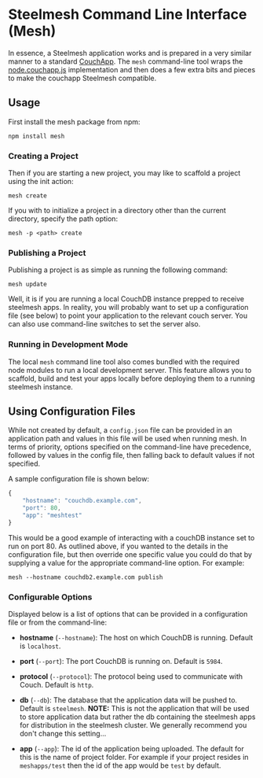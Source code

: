 # Steelmesh Command Line Interface (Mesh)

In essence, a Steelmesh application works and is prepared in a very similar manner to a standard [CouchApp](http://couchapp.org/).  The `mesh` command-line tool wraps the [node.couchapp.js](https://github.com/mikeal/node.couchapp.js) implementation and then does a few extra bits and pieces to make the couchapp Steelmesh compatible.

## Usage

First install the mesh package from npm:

```
npm install mesh
```

### Creating a Project

Then if you are starting a new project, you may like to scaffold a project using the init action:

```
mesh create
```

If you with to initialize a project in a directory other than the current directory, specify the path option:

```
mesh -p <path> create
```

### Publishing a Project

Publishing a project is as simple as running the following command:

```
mesh update
```

Well, it is if you are running a local CouchDB instance prepped to receive steelmesh apps.  In reality, you will probably want to set up a configuration file (see below) to point your application to the relevant couch server.  You can also use command-line switches to set the server also.

### Running in Development Mode

The local `mesh` command line tool also comes bundled with the required node modules to run a local development server.  This feature allows you to scaffold, build and test your apps locally before deploying them to a running steelmesh instance.

## Using Configuration Files

While not created by default, a `config.json` file can be provided in an application path and values in this file will be used when running mesh.  In terms of priority, options specified on the command-line have precedence, followed by values in the config file, then falling back to default values if not specified.

A sample configuration file is shown below:

```js
{
	"hostname": "couchdb.example.com",
	"port": 80,
	"app": "meshtest"
}
```

This would be a good example of interacting with a couchDB instance set to run on port 80. As outlined above, if you wanted to the details in the configuration file, but then override one specific value you could do that by supplying a value for the appropriate command-line option.  For example:

```
mesh --hostname couchdb2.example.com publish
```

### Configurable Options

Displayed below is a list of options that can be provided in a configuration file or from the command-line:

- __hostname__ (`--hostname`): The host on which CouchDB is running. Default is `localhost`.

- __port__ (`--port`): The port CouchDB is running on. Default is `5984`.

- __protocol__ (`--protocol`): The protocol being used to communicate with Couch. Default is `http`.

- __db__ (`--db`): The database that the application data will be pushed to. Default is `steelmesh`.  __NOTE:__ This is not the application that will be used to store application data but rather the db containing the steelmesh apps for distribution in the steelmesh cluster.  We generally recommend you don't change this setting...

- __app__ (`--app`): The id of the application being uploaded. The default for this is the name of project folder.  For example if your project resides in `meshapps/test` then the id of the app would be `test` by default.
